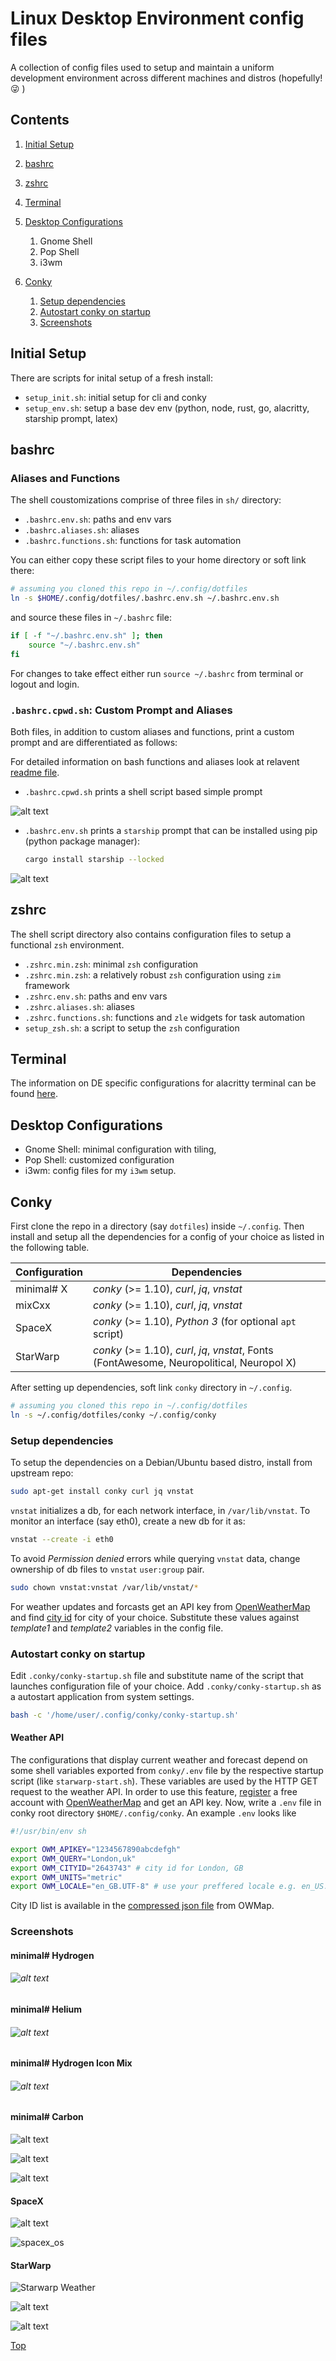 # Linux Desktop Environment config files
A collection of config files used to setup and maintain a uniform development environment across different machines and distros (hopefully! :stuck_out_tongue_winking_eye: )

## Contents
1. [Initial Setup](#Initial-Setup)
2. [bashrc](#bashrc)
3. [zshrc](#zshrc)
4. [Terminal](#Terminal)
5. [Desktop Configurations](#Desktop-Configurations)
    1. Gnome Shell
    2. Pop Shell
    3. i3wm

6. [Conky](#Conky)
    1. [Setup dependencies](#setup-dependencies)
    2. [Autostart conky on startup](#autostart-conky-on-startup)
    3. [Screenshots](#screenshots)



## Initial Setup

There are scripts for inital setup of a fresh install:

- `setup_init.sh`: initial setup for cli and conky
- `setup_env.sh`: setup a base dev env (python, node, rust, go, alacritty, starship prompt, latex) 

## bashrc

### Aliases and Functions

The shell coustomizations comprise of three files in `sh/` directory:
- `.bashrc.env.sh`: paths and env vars
- `.bashrc.aliases.sh`: aliases
- `.bashrc.functions.sh`: functions for task automation

You can either copy these script files to your home directory or soft link there:
```bash
# assuming you cloned this repo in ~/.config/dotfiles
ln -s $HOME/.config/dotfiles/.bashrc.env.sh ~/.bashrc.env.sh
```
and source these files in `~/.bashrc` file:
```bash
if [ -f "~/.bashrc.env.sh" ]; then
    source "~/.bashrc.env.sh"
fi
```

For changes to take effect either run `source ~/.bashrc` from terminal or logout and login.

### `.bashrc.cpwd.sh`: Custom Prompt and Aliases

Both files, in addition to custom aliases and functions, print a custom prompt and are differentiated as follows:

For detailed information on bash functions and aliases look at relavent [readme file](sh/README.md).

- `.bashrc.cpwd.sh` prints a shell script based simple prompt

![alt text](.assets/shell-shot.png "Bash prompt")

- `.bashrc.env.sh` prints a `starship` prompt that can be installed using pip (python package manager):

    ```bash
    cargo install starship --locked
    ```

![alt text](.assets/starship-shot.png "Bash prompt")



## zshrc

The shell script directory also contains configuration files to setup a functional `zsh` environment.

- `.zshrc.min.zsh`: minimal `zsh` configuration
- `.zshrc.min.zsh`: a relatively robust `zsh` configuration using `zim` framework
- `.zshrc.env.sh`: paths and env vars
- `.zshrc.aliases.sh`: aliases
- `.zshrc.functions.sh`: functions and `zle` widgets for task automation
- `setup_zsh.sh`: a script to setup the `zsh` configuration

## Terminal

The information on DE specific configurations for alacritty terminal can be found [here](./term.md).

## Desktop Configurations

- Gnome Shell: minimal configuration with tiling, 
- Pop Shell: customized configuration
- i3wm: config files for my `i3wm` setup.

## Conky

First clone the repo in a directory (say `dotfiles`) inside `~/.config`. Then install and setup all the dependencies for a config of your choice as listed in the following table.

| Configuration | Dependencies                                                 |
| ------------- | ------------------------------------------------------------ |
| minimal# X    | *conky* (>= 1.10), *curl*, *jq*, *vnstat*                    |
| mixCxx        | *conky* (>= 1.10), *curl*, *jq*, *vnstat*                    |
| SpaceX        | *conky* (>= 1.10), *Python 3* (for optional `apt` script)    |
| StarWarp      | *conky* (>= 1.10), *curl*, *jq*, *vnstat*, Fonts (FontAwesome, Neuropolitical, Neuropol X) |

After setting up dependencies, soft link `conky` directory in `~/.config`.

```sh
# assuming you cloned this repo in ~/.config/dotfiles
ln -s ~/.config/dotfiles/conky ~/.config/conky
```



### Setup dependencies

To setup the dependencies on a Debian/Ubuntu based distro, install from upstream repo:
   ```bash
sudo apt-get install conky curl jq vnstat
   ```
`vnstat` initializes a db, for each network interface, in `/var/lib/vnstat`. To monitor an interface (say eth0), create a new db for it as:

   ```bash
vnstat --create -i eth0
   ```
To avoid *Permission denied* errors while querying `vnstat` data, change ownership of db files to `vnstat` `user:group` pair.  
   ```bash
sudo chown vnstat:vnstat /var/lib/vnstat/*
   ```
For weather updates and forcasts get an API key from [OpenWeatherMap](https://openweathermap.org "OpenWeatherMap's Homepage") and find [city id](http://openweathermap.org/help/city_list.txt "City ID List")  for city of your choice. Substitute these values against *template1* and *template2* variables in the config file.

### Autostart conky on startup

Edit `.conky/conky-startup.sh` file and substitute name of the script that launches configuration file of your choice. Add ```.conky/conky-startup.sh``` as a autostart application from system settings.

```sh
bash -c '/home/user/.config/conky/conky-startup.sh'
```



#### Weather API

The configurations that display current weather and forecast depend on some shell variables exported from `conky/.env` file by the respective startup script (like `starwarp-start.sh`). These variables are used by the HTTP GET request to the weather API. In order to use this feature, [register](https://home.openweathermap.org/users/sign_up) a free account with [OpenWeatherMap](https://openweathermap.org) and get an API key. Now, write a `.env` file in conky root directory `$HOME/.config/conky`. An example `.env` looks like

```sh
#!/usr/bin/env sh

export OWM_APIKEY="1234567890abcdefgh"
export OWM_QUERY="London,uk"
export OWM_CITYID="2643743" # city id for London, GB
export OWM_UNITS="metric"
export OWM_LOCALE="en_GB.UTF-8"	# use your preffered locale e.g. en_US.UTF-8
```

City ID list is available in the [compressed json file](https://bulk.openweathermap.org/sample/) from OWMap.

### Screenshots
#### minimal# Hydrogen

   ###### ![alt text](.assets/conkyrc_minH_shot.png "conkyrc_minH")

   #### minimal# Helium

   ###### ![alt text](.assets/conkyrc_minHe_shot.png "conkyrc_minHe")

   #### minimal# Hydrogen Icon Mix

   ###### ![alt text](.assets/conkyrc_minH_mix_shot.png "conkyrc_minH_mix")

   #### minimal# Carbon
   ![alt text](.assets/conkyrc_mixC12_shot.png "conkyrc_mixC12")

   ![alt text](.assets/conkyrc_mixC13_shot.png "conkyrc_mixC13")

   ![alt text](.assets/conkyrc_mixC14_shot.png "conkyrc_mixC14")

   #### SpaceX

   ![alt text](.assets/spacex_sys.png "spacex_sys")

   ![](.assets/spacex_os.png "spacex_os")

   #### StarWarp

![](.assets/starwarp-weather.png "Starwarp Weather")

   ![alt text](.assets/starwarp-loaded00.png "starwarp desktop")

![alt text](.assets/starwarp-loaded02.png "starwarp desktop")



[Top](#contents)
